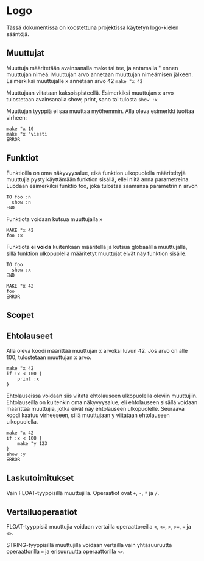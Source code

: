 # Logo

Tässä dokumentissa on koostettuna projektissa käytetyn logo-kielen sääntöjä.

## Muuttujat

Muuttuja määritetään avainsanalla make tai tee, ja antamalla " ennen muuttujan nimeä. Muuttujan arvo annetaan muuttujan nimeämisen jälkeen. Esimerkiksi muuttujalle x annetaan arvo 42
`make "x 42`

Muuttujaan viitataan kaksoispisteellä. Esimerkiksi muuttujan x arvo tulostetaan avainsanalla show, print, sano tai tulosta
`show :x`

Muuttujan tyyppiä ei saa muuttaa myöhemmin. Alla oleva esimerkki tuottaa virheen:
```
make "x 10
make "x "viesti
ERROR
```

## Funktiot

Funktioilla on oma näkyvyysalue, eikä funktion ulkopuolella määriteltyjä muuttujia pysty käyttämään funktion sisällä, ellei niitä anna parametreina. Luodaan esimerkiksi funktio foo, joka tulostaa saamansa parametrin n arvon

```
TO foo :n
  show :n
END
```

Funktiota voidaan kutsua muuttujalla x
```
MAKE "x 42
foo :x
```

Funktiota **ei voida** kuitenkaan määritellä ja kutsua globaalilla muuttujalla, sillä funktion ulkopuolella määritetyt muuttujat eivät näy funktion sisälle.
```
TO foo 
  show :x
END

MAKE "x 42
foo
ERROR
```

## Scopet



## Ehtolauseet

Alla oleva koodi määrittää muuttujan x arvoksi luvun 42. Jos arvo on alle 100, tulostetaan muuttujan x arvo. 
```
make "x 42
if :x < 100 {
    print :x
}
```

Ehtolauseissa voidaan siis viitata ehtolauseen ulkopuolella oleviin muuttujiin. Ehtolauseilla on kuitenkin oma näkyvyysalue, eli ehtolauseen sisällä voidaan määrittää muuttujia, jotka eivät näy ehtolauseen ulkopuolelle. Seuraava koodi kaatuu virheeseen, sillä muuttujaan y viitataan ehtolauseen ulkopuolella.
```
make "x 42
if :x < 100 {
    make "y 123
}
show :y
ERROR
```

## Laskutoimitukset

Vain FLOAT-tyyppisillä muuttujilla. Operaatiot ovat `+`, `-`, `*` ja `/`.

## Vertailuoperaatiot

FLOAT-tyyppisiä muuttujia voidaan vertailla operaattoreilla `<`, `<=`, `>`, `>=`, `=` ja `<>`. 

STRING-tyyppisillä muuttujilla voidaan vertailla vain yhtäsuuruutta operaattorilla `=` ja erisuuruutta operaattorilla `<>`.
